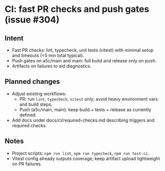 # CI: fast PR checks and push gates (issue #304)

## Intent
- Fast PR checks: lint, typecheck, unit tests (vitest) with minimal setup and timeouts (<5 min total typical).
- Push gates on a5c/main and main: full build and release only on push.
- Artifacts on failures to aid diagnostics.

## Planned changes
- Adjust existing workflows:
  - PR: run `lint`, `typecheck`, `vitest` only; avoid heavy environment vars and build steps.
  - Push (a5c/main, main): keep build + tests + release as currently defined.
- Add docs under docs/ci/required-checks.md describing triggers and required checks.

## Notes
- Project scripts: `npm run lint`, `npm run typecheck`, `npm run test:ci`.
- Vitest config already outputs coverage; keep artifact upload lightweight on PR failures.
